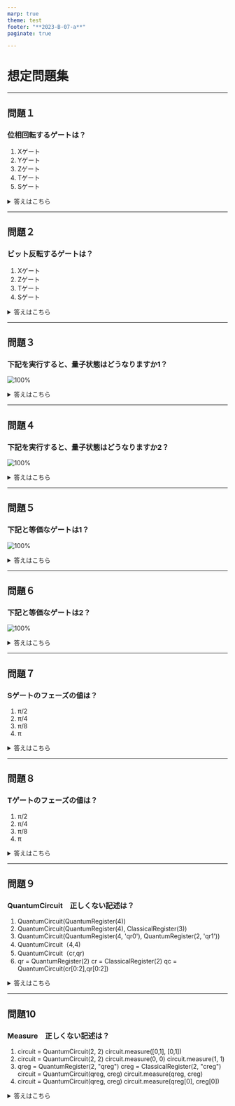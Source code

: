 ```yaml
---
marp: true
theme: test
footer: "**2023-B-07-a**"
paginate: true 

---
```

<!--
class: title
_backgroundColor: orange
-->

# 想定問題集

---
<!--
class: slides
-->

## 問題１

### 位相回転するゲートは？

1. Xゲート
2. Yゲート
3. Zゲート
4. Tゲート
5. Sゲート

<details>
<summary>答えはこちら</summary>
Z軸の周りを回転することを位相回転（Phase flip）という

3. Zゲート
4. Tゲート
5. ゲート
</details>

---

## 問題２

### ビット反転するゲートは？

1. Xゲート
2. Zゲート
3. Tゲート
4. Sゲート

<details>
<summary>答えはこちら</summary>
パウリX行列をつかうと|0>が|1>に|1>が|0>になる。これをビット反転（bit flip）という.

1. Xゲート

</details>

---

## 問題３

### 下記を実行すると、量子状態はどうなりますか1？

![100%](./image/3.png)

<details>
<summary>答えはこちら</summary>
アダマールゲートのあとCCXゲートを通している事を確認してください

Bell状態になります

</details>


---

## 問題４

### 下記を実行すると、量子状態はどうなりますか2？

![100%](./image/4.png)

<details>
<summary>答えはこちら</summary>

GHZ状態になります

</details>

---

## 問題５

### 下記と等価なゲートは1？

![100%](./image/5.png)

<details>
<summary>答えはこちら</summary>
Zゲートになります

</details>

---

## 問題６

### 下記と等価なゲートは2？

![100%](./image/6.png)

<details>
<summary>答えはこちら</summary>
Xゲートになります

</details>


---

## 問題７

### Sゲートのフェーズの値は？

1. π/2
2. π/4
3. π/8
4. π

<details>
<summary>答えはこちら</summary>
1. π/2

</details>


---

## 問題８

### Tゲートのフェーズの値は？

1. π/2
2. π/4
3. π/8
4. π

<details>
<summary>答えはこちら</summary>
2. π/4

</details>

---

## 問題９

### QuantumCircuit　正しくない記述は？

1. QuantumCircuit(QuantumRegister(4))
2. QuantumCircuit(QuantumRegister(4), ClassicalRegister(3))
3. QuantumCircuit(QuantumRegister(4, 'qr0'), QuantumRegister(2, 'qr1'))
4. QuantumCircuit（4,4)
5. QuantumCircuit（cr,qr)
6. qr = QuantumRegister(2)
  cr = ClassicalRegister(2)
  qc = QuantumCircuit(cr[0:2],qr[0:2])

<details>
<summary>答えはこちら</summary>
すべて正しい記述です。

</details>


---

## 問題10

### Measure　正しくない記述は？

1. circuit = QuantumCircuit(2, 2)
  circuit.measure([0,1], [0,1])
2. circuit = QuantumCircuit(2, 2)
  circuit.measure(0, 0)
  circuit.measure(1, 1)
3. qreg = QuantumRegister(2, "qreg")
  creg = ClassicalRegister(2, "creg")
  circuit = QuantumCircuit(qreg, creg)
  circuit.measure(qreg, creg)
4. circuit = QuantumCircuit(qreg, creg)
  circuit.measure(qreg[0], creg[0])

<details>
<summary>答えはこちら</summary>

回答作成中です

</details>
